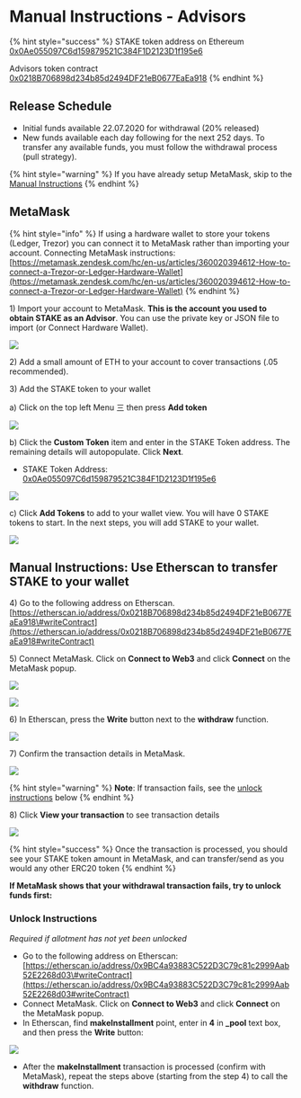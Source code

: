 # Manual Instructions - Advisors

{% hint style="success" %}
STAKE token address on Ethereum [0x0Ae055097C6d159879521C384F1D2123D1f195e6](https://etherscan.io/token/0x0Ae055097C6d159879521C384F1D2123D1f195e6)

Advisors token contract  
[0x0218B706898d234b85d2494DF21eB0677EaEa918](https://etherscan.io/address/0x0218B706898d234b85d2494DF21eB0677EaEa918)
{% endhint %}

## Release Schedule

* Initial funds available 22.07.2020 for withdrawal \(20% released\)
* New funds available each day following for the next 252 days. To transfer any available funds, you must follow the withdrawal process \(pull strategy\).

{% hint style="warning" %}
If you have already setup MetaMask, skip to the [Manual Instructions]()
{% endhint %}

## MetaMask

{% hint style="info" %}
If using a hardware wallet to store your tokens \(Ledger, Trezor\) you can connect it to MetaMask rather than importing your account.  Connecting MetaMask instructions: [https://metamask.zendesk.com/hc/en-us/articles/360020394612-How-to-connect-a-Trezor-or-Ledger-Hardware-Wallet](https://metamask.zendesk.com/hc/en-us/articles/360020394612-How-to-connect-a-Trezor-or-Ledger-Hardware-Wallet)
{% endhint %}

1\) Import your account to MetaMask. **This is the account you used to obtain STAKE as an Advisor**. You can use the private key or JSON file to import \(or Connect Hardware Wallet\).

![](../../../.gitbook/assets/mm1.png)

2\) Add a small amount of ETH to your account to cover transactions \(.05 recommended\).

3\) Add the STAKE token to your wallet

a\) Click on the top left Menu 三  then press **Add token**

![](../../../.gitbook/assets/mm1%20%281%29.png)

b\)  Click the  **Custom Token** item and enter in the STAKE Token address. The remaining details will autopopulate. Click **Next**.  

* STAKE Token Address: [0x0Ae055097C6d159879521C384F1D2123D1f195e6](https://etherscan.io/token/0x0Ae055097C6d159879521C384F1D2123D1f195e6)

![](../../../.gitbook/assets/mm2.png)

c\) Click **Add Tokens** to add to your wallet view. You will have 0 STAKE tokens to start. In the next steps, you will add STAKE to your wallet.

![](../../../.gitbook/assets/mm3.png)

## Manual Instructions: Use Etherscan to transfer STAKE to your wallet

4\) Go to the following address on Etherscan.  
[https://etherscan.io/address/0x0218B706898d234b85d2494DF21eB0677EaEa918\#writeContract](https://etherscan.io/address/0x0218B706898d234b85d2494DF21eB0677EaEa918#writeContract)

5\) Connect MetaMask. Click on **Connect to Web3** and click **Connect**  on the MetaMask popup. 

![](../../../.gitbook/assets/advisor-1.png)

![](../../../.gitbook/assets/connect-2.png)

6\) In Etherscan, press the **Write** button next to the **withdraw** function.

![](../../../.gitbook/assets/advisor-2.png)

7\) Confirm the transaction details in MetaMask.

![](../../../.gitbook/assets/mm-confirm-advisor.png)

{% hint style="warning" %}
**Note**: If transaction fails, see the [unlock instructions]() below
{% endhint %}

8\) Click **View your transaction** to see transaction details

![](../../../.gitbook/assets/advisor-3.png)

{% hint style="success" %}
Once the transaction is processed, you should see your STAKE token amount in MetaMask, and can transfer/send as you would any other ERC20 token
{% endhint %}

**If MetaMask shows that your withdrawal transaction fails, try to unlock funds first:**

### **Unlock Instructions**

_Required if allotment has not yet been unlocked_

* Go to the following address on Etherscan: [https://etherscan.io/address/0x9BC4a93883C522D3C79c81c2999Aab52E2268d03\#writeContract](https://etherscan.io/address/0x9BC4a93883C522D3C79c81c2999Aab52E2268d03#writeContract)
* Connect MetaMask. Click on **Connect to Web3** and click **Connect** on the MetaMask popup.
* In Etherscan, find **makeInstallment** point, enter in **4** in **\_pool** text box, and then press the **Write** button:

![](../../../.gitbook/assets/advisor-install.png)

* After the **makeInstallment** transaction is processed \(confirm with MetaMask\), repeat the steps above \(starting from the step 4\) to call the **withdraw** function.



